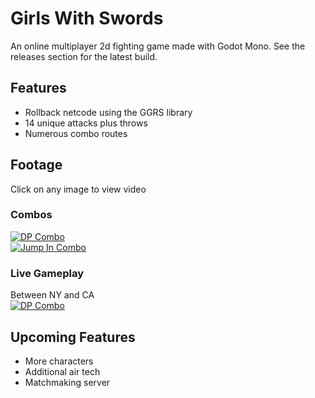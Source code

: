 # Girls With Swords

An online multiplayer 2d fighting game made with Godot Mono.  See the releases section for the latest build.

## Features
- Rollback netcode using the GGRS library
- 14 unique attacks plus throws
- Numerous combo routes

## Footage
Click on any image to view video

### Combos
[![DP Combo](https://img.youtube.com/vi/98chUNY90tw/0.jpg)](https://www.youtube.com/watch?v=98chUNY90tw)
<br>
[![Jump In Combo](https://img.youtube.com/vi/_Qq4prUDdSY/0.jpg)](https://www.youtube.com/watch?v=_Qq4prUDdSY)

### Live Gameplay
Between NY and CA
<br>
[![DP Combo](https://img.youtube.com/vi/a7L7UGM1E2E/0.jpg)](https://www.youtube.com/watch?v=a7L7UGM1E2E)

## Upcoming Features
- More characters
- Additional air tech
- Matchmaking server





